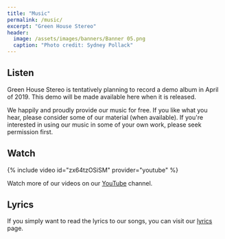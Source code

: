 ```yaml
---
title: "Music"
permalink: /music/
excerpt: "Green House Stereo"
header:
  image: /assets/images/banners/Banner 05.png
  caption: "Photo credit: Sydney Pollack"
---
```


## Listen
Green House Stereo is tentatively planning to record a demo album in April of 2019. This demo will be made available here when it is released.

We happily and proudly provide our music for free. If you like what you hear, please consider some of our material (when available). If you're interested in using our music in some of your own work, please seek permission first.

## Watch
{% include video id="zx64tzOSiSM" provider="youtube" %}

Watch more of our videos on our [YouTube](https://www.youtube.com/channel/UCI8p8azpwSY9nMuFYXIc1xg) channel. 

[comment]: <> (## Purchase)
[comment]: <> (Your support is very much appreciated, but we nevertheless release all of our material free of charge. See Listen above to download our latest recordings. If you decide to purchase, we want you to decide how much you would like to pay. Our music is available for purchase at XYZ.)

## Lyrics
If you simply want to read the lyrics to our songs, you can visit our [lyrics](/greenhousestereo/lyrics/) page. 
